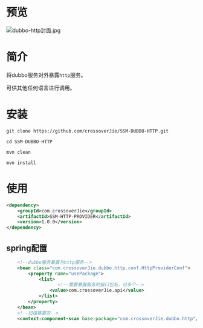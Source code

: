 # 预览
![dubbo-http封面.jpg](https://ooo.0o0.ooo/2017/04/30/5905dae5d9b8c.jpg)



# 简介
将dubbo服务对外暴露`http`服务。

可供其他任何语言进行调用。


# 安装

```
git clone https://github.com/crossoverJie/SSM-DUBBO-HTTP.git
```

```
cd SSM-DUBBO-HTTP
```

```
mvn clean
```

```
mvn install
```


# 使用

```xml
<dependency>
    <groupId>com.crossoverJie</groupId>
    <artifactId>SSM-HTTP-PROVIDER</artifactId>
    <version>1.0.0</version>
</dependency>
```

## spring配置

```xml
    <!--dubbo服务暴露为http服务-->
    <bean class="com.crossoverJie.dubbo.http.conf.HttpProviderConf">
        <property name="usePackage">
            <list>
            	   <!--需要暴露服务的接口包名，可多个-->
                <value>com.crossoverJie.api</value>
            </list>
        </property>
    </bean>
    <!--扫描暴露包-->
    <context:component-scan base-package="com.crossoverJie.dubbo.http"/>
```